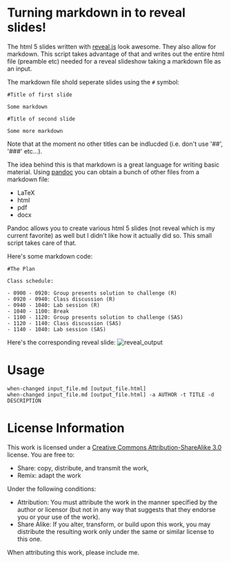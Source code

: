 # Turning markdown in to reveal slides!

The html 5 slides written with [reveal.js](https://github.com/hakimel/reveal.js) look awesome. They also allow for markdown. This script takes advantage of that and writes out the entire html file (preamble etc) needed for a reveal slideshow taking a markdown file as an input.

The markdown file shold seperate slides using the `#` symbol:

    #Title of first slide
    
    Some markdown

    #Title of second slide

    Some more markdown

Note that at the moment no other titles can be indlucded (i.e. don't use '##', '###' etc...).

The idea behind this is that markdown is a great language for writing basic material. Using [pandoc]() you can obtain a bunch of other files from a markdown file:

- LaTeX
- html
- pdf
- docx

Pandoc allows you to create various html 5 slides (not reveal which is my current favorite) as well but I didn't like how it actually did so. This small script takes care of that.

Here's some markdown code:

    #The Plan

    Class schedule:

    - 0900 - 0920: Group presents solution to challenge (R)
    - 0920 - 0940: Class discussion (R)
    - 0940 - 1040: Lab session (R)
    - 1040 - 1100: Break
    - 1100 - 1120: Group presents solution to challenge (SAS)
    - 1120 - 1140: Class discussion (SAS)
    - 1140 - 1040: Lab session (SAS)

Here's the corresponding reveal slide:
![reveal_output](https://github.com/drvinceknight/md2reveal/blob/master/reveal_output.png?raw=true)

# Usage

    when-changed input_file.md [output_file.html]
    when-changed input_file.md [output_file.html] -a AUTHOR -t TITLE -d DESCRIPTION

# License Information
This work is licensed under a [Creative Commons Attribution-ShareAlike 3.0](http://creativecommons.org/licenses/by-sa/3.0/us/) license.  You are free to:

* Share: copy, distribute, and transmit the work,
* Remix: adapt the work

Under the following conditions:

* Attribution: You must attribute the work in the manner specified by the author or licensor (but not in any way that suggests that they endorse you or your use of the work).
* Share Alike: If you alter, transform, or build upon this work, you may distribute the resulting work only under the same or similar license to this one.

When attributing this work, please include me.

